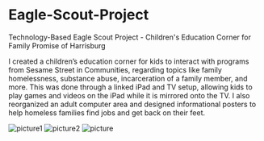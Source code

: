 # Eagle-Scout-Project
Technology-Based Eagle Scout Project - Children's Education Corner for Family Promise of Harrisburg

I created a children’s education corner for kids to interact with programs from Sesame Street in Communities, regarding topics like family homelessness, substance abuse, incarceration of a family member, and more. This was done through a linked iPad and TV setup, allowing kids to play games and videos on the iPad while it is mirrored onto the TV. I also reorganized an adult computer area and designed informational posters to help homeless families find jobs and get back on their feet.

![picture1](https://i.imgur.com/KUDGVyS.jpg)
![picture2](https://i.imgur.com/ESD9lw6.jpg)
![picture](https://i.imgur.com/rKoqIjh.jpg)
